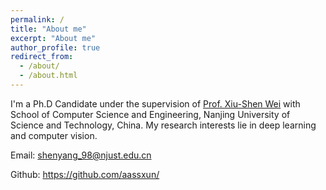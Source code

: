 ```yaml
---
permalink: /
title: "About me"
excerpt: "About me"
author_profile: true
redirect_from: 
  - /about/
  - /about.html
---
```


I'm a Ph.D Candidate under the supervision of [Prof. Xiu-Shen Wei](http://www.weixiushen.com/) with School of Computer Science and Engineering, Nanjing University of Science and Technology, China. My research interests lie in deep learning and computer vision.

Email: shenyang_98@njust.edu.cn

Github: https://github.com/aassxun/
